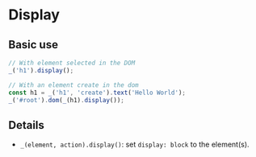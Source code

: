# Display

## Basic use

```js
// With element selected in the DOM
_('h1').display();

// With an element create in the dom
const h1 = _('h1', 'create').text('Hello World');
_('#root').dom(_(h1).display());
```

## Details

- `_(element, action).display()`: set `display: block` to the element(s).
